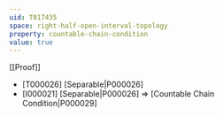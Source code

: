 ```yaml
---
uid: T017435
space: right-half-open-interval-topology
property: countable-chain-condition
value: true
---
```

[[Proof]]

* [T000026] [Separable|P000026]
* [I000021] [Separable|P000026] => [Countable Chain Condition|P000029]

